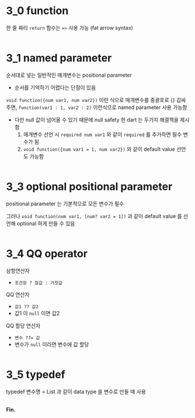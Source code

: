 # 3_0 function
한 줄 짜리 `return` 함수는 `=>` 사용 가능 (fat arrow syntax)<br><br>

# 3_1 named parameter
순서대로 넣는 일반적인 매개변수는 positional parameter
- 순서를 기억하기 어렵다는 단점이 있음

`void function({num var1, num var2})` 이런 식으로 매개변수를 중괄호로 {} 감싸주면, `function(var1 : 1, var2 : 2)` 이런식으로 named parameter 사용 가능함
- 다만 null 값이 넘어올 수 있기 때문에 null safety 한 dart 는 두가지 해결책을 제시함
  1. 매개변수 선언 시 `required num var1` 와 같이 `required` 를 추가하면 필수 변수가 됨
  2. `void function({num var1 = 1, num var2})` 와 같이 default value 선언도 가능함<br><br>

# 3_3 optional positional parameter
positional parameter 는 기본적으로 모든 변수가 필수

그러나 `void function(num var1, [num? var2 = 1])` 과 같이 default value 를 선언해 optional 하게 만들 수 있음<br><br>

# 3_4 QQ operator
삼항연산자
- `조건문 ? 참값 : 거짓값`

QQ 연산자
- `값1 ?? 값2`
- 값1 이 `null` 이면 값2

QQ 할당 연산자
- `변수 ??= 값`
- 변수가 `null` 이라면 변수에 값 할당<br><br>

# 3_5 typedef
typedef 변수명 = List<int> 과 같이 data type 을 변수로 만들 때 사용<br><br>


**Fin.**
